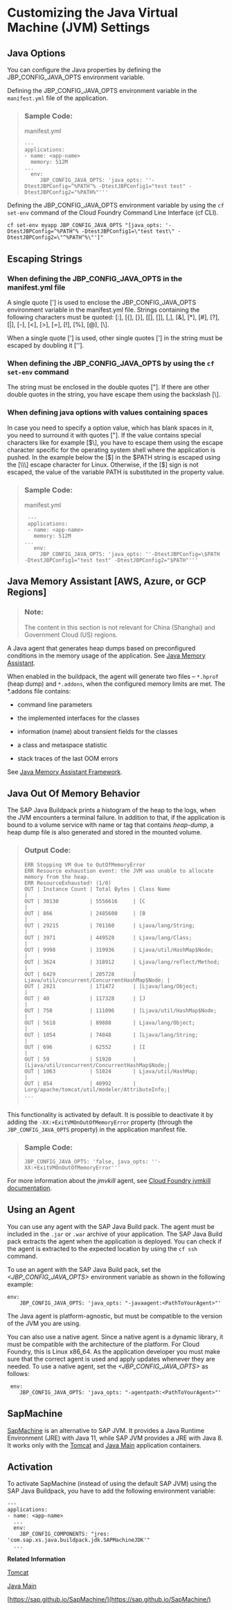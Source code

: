 <!-- loiob8cda61d3d984e259f1de8816e52ec47 -->

# Customizing the Java Virtual Machine \(JVM\) Settings



 <a name="loio2255375136f645cb96c26fb3d0105d5c"/>

<!-- loio2255375136f645cb96c26fb3d0105d5c -->

## Java Options

You can configure the Java properties by defining the JBP\_CONFIG\_JAVA\_OPTS environment variable.

Defining the JBP\_CONFIG\_JAVA\_OPTS environment variable in the `manifest.yml` file of the application.

> ### Sample Code:  
> manifest.yml
> 
> ```
> ---
> applications:
> - name: <app-name>
>   memory: 512M
> ...
>   env:
>      JBP_CONFIG_JAVA_OPTS: 'java_opts: ''-DtestJBPConfig=^%PATH^% -DtestJBPConfig1="test test" -DtestJBPConfig2="%PATH%"'''
> ```

Defining the JBP\_CONFIG\_JAVA\_OPTS environment variable by using the `cf set-env` command of the Cloud Foundry Command Line Interface \(cf CLI\).

```
cf set-env myapp JBP_CONFIG_JAVA_OPTS "[java_opts: '-DtestJBPConfig=^%PATH^% -DtestJBPConfig1=\"test test\" -DtestJBPConfig2=\"^%PATH^%\"']"
```



<a name="loio2255375136f645cb96c26fb3d0105d5c__section_ed4_jrv_42b"/>

## Escaping Strings



### When defining the JBP\_CONFIG\_JAVA\_OPTS in the manifest.yml file

A single quote ['\] is used to enclose the JBP\_CONFIG\_JAVA\_OPTS environment variable in the manifest.yml file. Strings containing the following characters must be quoted: [:\], [\{\], [\}\], [\[\], [\]\], [,\], [&\], [\*\], [\#\], [?\], [|\], [-\], [<\], [\>\], [=\], [!\], [%\], [@\], [\\\].

When a single quote ['\] is used, other single quotes ['\] in the string must be escaped by doubling it [''\].



### When defining the JBP\_CONFIG\_JAVA\_OPTS by using the `cf set-env` command

The string must be enclosed in the double quotes ["\]. If there are other double quotes in the string, you have escape them using the backslash [\\\].



### When defining java options with values containing spaces

In case you need to specify a option value, which has blank spaces in it, you need to surround it with quotes ["\]. If the value contains special characters like for example [$\], you have to escape them using the escape character specific for the operating system shell where the application is pushed. In the example below the [$\] in the $PATH string is escaped using the [\\\] escape character for Linux. Otherwise, if the [$\] sign is not escaped, the value of the variable PATH is substituted in the property value.

> ### Sample Code:  
> manifest.yml
> 
> ```
>  ---
>  applications:
>  - name: <app-name>
>    memory: 512M
> ...
>    env:
>      JBP_CONFIG_JAVA_OPTS: 'java_opts: ''-DtestJBPConfig=\$PATH -DtestJBPConfig1="test test" -DtestJBPConfig2="$PATH"'''
> ```

 <a name="loio604fdb57c97744a0b6bff91d503f99a8"/>

<!-- loio604fdb57c97744a0b6bff91d503f99a8 -->

## Java Memory Assistant \[AWS, Azure, or GCP Regions\]

> ### Note:  
> The content in this section is not relevant for China \(Shanghai\) and Government Cloud \(US\) regions.

A Java agent that generates heap dumps based on preconfigured conditions in the memory usage of the application. See [Java Memory Assistant](https://github.com/SAP/java-memory-assistant).

When enabled in the buildpack, the agent will generate two files – `*.hprof` \(heap dump\) and `*.addons`, when the configured memory limits are met. The \*.addons file contains:

-   command line parameters

-   the implemented interfaces for the classes

-   information \(name\) about transient fields for the classes

-   a class and metaspace statistic

-   stack traces of the last OOM errors


See [Java Memory Assistant Framework](https://github.com/cloudfoundry/java-buildpack/blob/master/docs/framework-java_memory_assistant.md).

 <a name="loio588cfd95fbab41178c21ceefd916a311"/>

<!-- loio588cfd95fbab41178c21ceefd916a311 -->

## Java Out Of Memory Behavior

The SAP Java Buildpack prints a histogram of the heap to the logs, when the JVM encounters a terminal failure. In addition to that, if the application is bound to a volume service with name or tag that contains *heap-dump*, a heap dump file is also generated and stored in the mounted volume.

> ### Output Code:  
> ```
> ERR Stopping VM due to OutOfMemoryError
> ERR Resource exhaustion event: the JVM was unable to allocate memory from the heap.
> ERR ResourceExhausted! (1/0)
> OUT | Instance Count | Total Bytes | Class Name                                    |
> OUT | 30130          | 5556616     | [C                                            |
> OUT | 866            | 2485600     | [B                                            |
> OUT | 29215          | 701160      | Ljava/lang/String;                            |
> OUT | 3971           | 449528      | Ljava/lang/Class;                             |
> OUT | 9998           | 319936      | Ljava/util/HashMap$Node;                      |
> OUT | 3624           | 318912      | Ljava/lang/reflect/Method;                    |
> OUT | 6429           | 205728      | Ljava/util/concurrent/ConcurrentHashMap$Node; |
> OUT | 2821           | 171472      | [Ljava/lang/Object;                           |
> OUT | 40             | 117328      | [J                                            |
> OUT | 750            | 111096      | [Ljava/util/HashMap$Node;                     |
> OUT | 5618           | 89888       | Ljava/lang/Object;                            |
> OUT | 1054           | 74048       | [Ljava/lang/String;                           |
> OUT | 696            | 62552       | [I                                            |
> OUT | 59             | 51920       | [Ljava/util/concurrent/ConcurrentHashMap$Node;|
> OUT | 1063           | 51024       | Ljava/util/HashMap;                           |
> OUT | 854            | 40992       | Lorg/apache/tomcat/util/modeler/AttributeInfo;|
> ...
>  
> 
> ```

This functionality is activated by default. It is possible to deactivate it by adding the `-XX:+ExitVMOnOutOfMemoryError` property \(through the `JBP_CONFIG_JAVA_OPTS` property\) in the application manifest file.

> ### Sample Code:  
> ```
> JBP_CONFIG_JAVA_OPTS: 'false, java_opts: ''-XX:+ExitVMOnOutOfMemoryError'''
> ```

For more information about the *jmvkill* agent, see [Cloud Foundry jvmkill documentation](https://github.com/cloudfoundry/jvmkill).

 <a name="loio156fa7509e76454db330e8e874d7acb7"/>

<!-- loio156fa7509e76454db330e8e874d7acb7 -->

## Using an Agent

You can use any agent with the SAP Java Build pack. The agent must be included in the `.jar` or `.war` archive of your application. The SAP Java Build pack extracts the agent when the application is deployed. You can check if the agent is extracted to the expected location by using the `cf ssh` command.

To use an agent with the SAP Java Build pack, set the *<JBP\_CONFIG\_JAVA\_OPTS\>* environment variable as shown in the following example:

```
env:
    JBP_CONFIG_JAVA_OPTS: 'java_opts: "-javaagent:<PathToYourAgent>"'
```

The Java agent is platform-agnostic, but must be compatible to the version of the JVM you are using.

You can also use a native agent. Since a native agent is a dynamic library, it must be compatible with the architecture of the platform. For Cloud Foundry, this is Linux x86\_64. As the application developer you must make sure that the correct agent is used and apply updates whenever they are needed. To use a native agent, set the *<JBP\_CONFIG\_JAVA\_OPTS\>* as follows:

```
 env:
    JBP_CONFIG_JAVA_OPTS: 'java_opts: "-agentpath:<PathToYourAgent>"'
```

 <a name="loio785d6b390b834bee818e242160f87df5"/>

<!-- loio785d6b390b834bee818e242160f87df5 -->

## SapMachine

[SapMachine](https://sap.github.io/SapMachine/) is an alternative to SAP JVM. It provides a Java Runtime Environment \(JRE\) with Java 11, while SAP JVM provides a JRE with Java 8. It works only with the [Tomcat](application-containers-83d2416.md#loioddfc10180fe844049cc71f6989942dc2) and [Java Main](application-containers-83d2416.md#loio8a1786acd70445768b35e50f3038a2a9) application containers.



<a name="loio785d6b390b834bee818e242160f87df5__section_lly_ftm_33b"/>

## Activation

To activate SapMachine \(instead of using the default SAP JVM\) using the SAP Java Buildpack, you have to add the following environment variable:

```
---
applications:
- name: <app-name>
  ...
  env:
    JBP_CONFIG_COMPONENTS: "jres: 'com.sap.xs.java.buildpack.jdk.SAPMachineJDK'"
  ...
```

**Related Information**  


[Tomcat](application-containers-83d2416.md#loioddfc10180fe844049cc71f6989942dc2 "By default web applications pushed with the SAP Java buildpack are running in an Apache Tomcat container.")

[Java Main](application-containers-83d2416.md#loio8a1786acd70445768b35e50f3038a2a9 "You can create a Java application that starts its own run time. This allows the usage of frameworks and java runtimes, such as Spring Boot, Jetty, Undertow, or Netty.")

[https://sap.github.io/SapMachine/](https://sap.github.io/SapMachine/)


